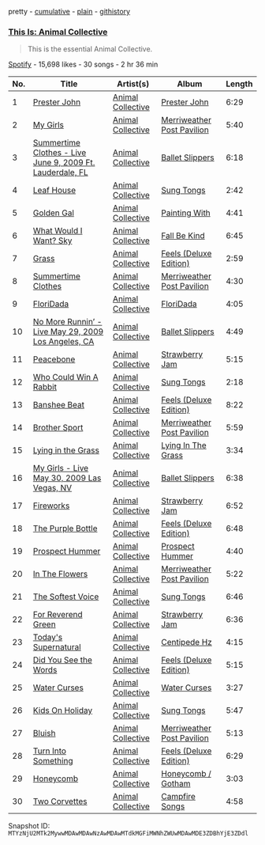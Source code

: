 pretty - [cumulative](/playlists/cumulative/37i9dQZF1DX76V4s7Zffmt.md) - [plain](/playlists/plain/37i9dQZF1DX76V4s7Zffmt) - [githistory](https://github.githistory.xyz/mackorone/spotify-playlist-archive/blob/main/playlists/plain/37i9dQZF1DX76V4s7Zffmt)

### [This Is: Animal Collective](https://open.spotify.com/playlist/37i9dQZF1DX76V4s7Zffmt)

> This is the essential Animal Collective.

[Spotify](https://open.spotify.com/user/spotify) - 15,698 likes - 30 songs - 2 hr 36 min

| No. | Title | Artist(s) | Album | Length |
|---|---|---|---|---|
| 1 | [Prester John](https://open.spotify.com/track/5I1uNW4VfFTY0zrwzF0igS) | [Animal Collective](https://open.spotify.com/artist/4kwxTgCKMipBKhSnEstNKj) | [Prester John](https://open.spotify.com/album/7rf7oJpUPkn7XGEPvt3fKg) | 6:29 |
| 2 | [My Girls](https://open.spotify.com/track/1kn0qoZsAYz2IEOSmWGrvX) | [Animal Collective](https://open.spotify.com/artist/4kwxTgCKMipBKhSnEstNKj) | [Merriweather Post Pavilion](https://open.spotify.com/album/02vTLsOXcSItxqbLMCsaRo) | 5:40 |
| 3 | [Summertime Clothes \- Live June 9, 2009 Ft\. Lauderdale, FL](https://open.spotify.com/track/1sYDh94x2PodOmuPaCCMzZ) | [Animal Collective](https://open.spotify.com/artist/4kwxTgCKMipBKhSnEstNKj) | [Ballet Slippers](https://open.spotify.com/album/1gh1FCHJEfuOBT1QnFPsri) | 6:18 |
| 4 | [Leaf House](https://open.spotify.com/track/4kOZno4WP8u5ju8oXypNIs) | [Animal Collective](https://open.spotify.com/artist/4kwxTgCKMipBKhSnEstNKj) | [Sung Tongs](https://open.spotify.com/album/0FrfwJb3jl8KIQxNVuDPD4) | 2:42 |
| 5 | [Golden Gal](https://open.spotify.com/track/1LkQj60h7ZaRuy0BCeUe6a) | [Animal Collective](https://open.spotify.com/artist/4kwxTgCKMipBKhSnEstNKj) | [Painting With](https://open.spotify.com/album/04EajKw866bzJn3EW8HOdQ) | 4:41 |
| 6 | [What Would I Want? Sky](https://open.spotify.com/track/3OzBfEIRte9W7pUnrN64aL) | [Animal Collective](https://open.spotify.com/artist/4kwxTgCKMipBKhSnEstNKj) | [Fall Be Kind](https://open.spotify.com/album/0l7D5yO4LCAyQ5Q9QljOU2) | 6:45 |
| 7 | [Grass](https://open.spotify.com/track/3hXlxVGPNu0GZPmobg5aCH) | [Animal Collective](https://open.spotify.com/artist/4kwxTgCKMipBKhSnEstNKj) | [Feels \(Deluxe Edition\)](https://open.spotify.com/album/1gTrTy1I51VvlIM1WV66tJ) | 2:59 |
| 8 | [Summertime Clothes](https://open.spotify.com/track/6RphjcLJnv7ah1MV1rmvMb) | [Animal Collective](https://open.spotify.com/artist/4kwxTgCKMipBKhSnEstNKj) | [Merriweather Post Pavilion](https://open.spotify.com/album/02vTLsOXcSItxqbLMCsaRo) | 4:30 |
| 9 | [FloriDada](https://open.spotify.com/track/03nlNrkMdFewT8lgYOW1LS) | [Animal Collective](https://open.spotify.com/artist/4kwxTgCKMipBKhSnEstNKj) | [FloriDada](https://open.spotify.com/album/0eV7zHYmBfW2VIZzcZJejg) | 4:05 |
| 10 | [No More Runnin’ \- Live May 29, 2009 Los Angeles, CA](https://open.spotify.com/track/2uR66jmoVnKdrFsoxFlbnw) | [Animal Collective](https://open.spotify.com/artist/4kwxTgCKMipBKhSnEstNKj) | [Ballet Slippers](https://open.spotify.com/album/1gh1FCHJEfuOBT1QnFPsri) | 4:49 |
| 11 | [Peacebone](https://open.spotify.com/track/7lroJrVXsvkWQqlcxTmJMB) | [Animal Collective](https://open.spotify.com/artist/4kwxTgCKMipBKhSnEstNKj) | [Strawberry Jam](https://open.spotify.com/album/6ZbMOLJwdzaWQMTHr10ilO) | 5:15 |
| 12 | [Who Could Win A Rabbit](https://open.spotify.com/track/07C7VmWaDTgEpWXoRESZu8) | [Animal Collective](https://open.spotify.com/artist/4kwxTgCKMipBKhSnEstNKj) | [Sung Tongs](https://open.spotify.com/album/0FrfwJb3jl8KIQxNVuDPD4) | 2:18 |
| 13 | [Banshee Beat](https://open.spotify.com/track/3IQoG7Q9rBxysS8Vc8yhZz) | [Animal Collective](https://open.spotify.com/artist/4kwxTgCKMipBKhSnEstNKj) | [Feels \(Deluxe Edition\)](https://open.spotify.com/album/1gTrTy1I51VvlIM1WV66tJ) | 8:22 |
| 14 | [Brother Sport](https://open.spotify.com/track/1HB3s28T5bev3Uh7Q8Tyz0) | [Animal Collective](https://open.spotify.com/artist/4kwxTgCKMipBKhSnEstNKj) | [Merriweather Post Pavilion](https://open.spotify.com/album/02vTLsOXcSItxqbLMCsaRo) | 5:59 |
| 15 | [Lying in the Grass](https://open.spotify.com/track/6tLuT5NzzbwEJU1JagfXkv) | [Animal Collective](https://open.spotify.com/artist/4kwxTgCKMipBKhSnEstNKj) | [Lying In The Grass](https://open.spotify.com/album/6z6uVN3JLtSIavhYxeH1id) | 3:34 |
| 16 | [My Girls \- Live May 30, 2009 Las Vegas, NV](https://open.spotify.com/track/327f6jFcnSMXYVjtdVT3kX) | [Animal Collective](https://open.spotify.com/artist/4kwxTgCKMipBKhSnEstNKj) | [Ballet Slippers](https://open.spotify.com/album/1gh1FCHJEfuOBT1QnFPsri) | 6:38 |
| 17 | [Fireworks](https://open.spotify.com/track/2H4TcEGiPi1nbY7yY6dRLV) | [Animal Collective](https://open.spotify.com/artist/4kwxTgCKMipBKhSnEstNKj) | [Strawberry Jam](https://open.spotify.com/album/6ZbMOLJwdzaWQMTHr10ilO) | 6:52 |
| 18 | [The Purple Bottle](https://open.spotify.com/track/7eBCnTwZlfH8PmdJCSgabA) | [Animal Collective](https://open.spotify.com/artist/4kwxTgCKMipBKhSnEstNKj) | [Feels \(Deluxe Edition\)](https://open.spotify.com/album/1gTrTy1I51VvlIM1WV66tJ) | 6:48 |
| 19 | [Prospect Hummer](https://open.spotify.com/track/3wMeY0zgtt2KGsoHm4GHM3) | [Animal Collective](https://open.spotify.com/artist/4kwxTgCKMipBKhSnEstNKj) | [Prospect Hummer](https://open.spotify.com/album/7CSakKr2HPiYN8bPPWHwRN) | 4:40 |
| 20 | [In The Flowers](https://open.spotify.com/track/5xma8LVnmDCm0XwnB0ynkj) | [Animal Collective](https://open.spotify.com/artist/4kwxTgCKMipBKhSnEstNKj) | [Merriweather Post Pavilion](https://open.spotify.com/album/02vTLsOXcSItxqbLMCsaRo) | 5:22 |
| 21 | [The Softest Voice](https://open.spotify.com/track/2jdsSpnwnBM3GfjkmXWLno) | [Animal Collective](https://open.spotify.com/artist/4kwxTgCKMipBKhSnEstNKj) | [Sung Tongs](https://open.spotify.com/album/0FrfwJb3jl8KIQxNVuDPD4) | 6:46 |
| 22 | [For Reverend Green](https://open.spotify.com/track/5qptXywf9UYsuBJ8PtTEjQ) | [Animal Collective](https://open.spotify.com/artist/4kwxTgCKMipBKhSnEstNKj) | [Strawberry Jam](https://open.spotify.com/album/6ZbMOLJwdzaWQMTHr10ilO) | 6:36 |
| 23 | [Today's Supernatural](https://open.spotify.com/track/442wI3Lf7WLlOLzGQCDloB) | [Animal Collective](https://open.spotify.com/artist/4kwxTgCKMipBKhSnEstNKj) | [Centipede Hz](https://open.spotify.com/album/4D3ffUyeAqsRTnpW0YL3HD) | 4:15 |
| 24 | [Did You See the Words](https://open.spotify.com/track/6rDtkdIx91mTDZ7ticAMtQ) | [Animal Collective](https://open.spotify.com/artist/4kwxTgCKMipBKhSnEstNKj) | [Feels \(Deluxe Edition\)](https://open.spotify.com/album/1gTrTy1I51VvlIM1WV66tJ) | 5:15 |
| 25 | [Water Curses](https://open.spotify.com/track/1bk4xA1qiCEgkl7aOy8epZ) | [Animal Collective](https://open.spotify.com/artist/4kwxTgCKMipBKhSnEstNKj) | [Water Curses](https://open.spotify.com/album/18Q1HuPcwpd0OGREi5xvVQ) | 3:27 |
| 26 | [Kids On Holiday](https://open.spotify.com/track/6muJQNsKZWOSL19LOIrFVR) | [Animal Collective](https://open.spotify.com/artist/4kwxTgCKMipBKhSnEstNKj) | [Sung Tongs](https://open.spotify.com/album/0FrfwJb3jl8KIQxNVuDPD4) | 5:47 |
| 27 | [Bluish](https://open.spotify.com/track/16BC19z3cSYJzIccJaNMh2) | [Animal Collective](https://open.spotify.com/artist/4kwxTgCKMipBKhSnEstNKj) | [Merriweather Post Pavilion](https://open.spotify.com/album/02vTLsOXcSItxqbLMCsaRo) | 5:13 |
| 28 | [Turn Into Something](https://open.spotify.com/track/5KJRRqKH67KdPt7b5iTu89) | [Animal Collective](https://open.spotify.com/artist/4kwxTgCKMipBKhSnEstNKj) | [Feels \(Deluxe Edition\)](https://open.spotify.com/album/1gTrTy1I51VvlIM1WV66tJ) | 6:29 |
| 29 | [Honeycomb](https://open.spotify.com/track/2gvz2pUIRFZDeORQPuwrYu) | [Animal Collective](https://open.spotify.com/artist/4kwxTgCKMipBKhSnEstNKj) | [Honeycomb / Gotham](https://open.spotify.com/album/2Uw36CvG7xxfhG137LsrIa) | 3:03 |
| 30 | [Two Corvettes](https://open.spotify.com/track/5nd7ChzzSoUO3VmXhjxVbi) | [Animal Collective](https://open.spotify.com/artist/4kwxTgCKMipBKhSnEstNKj) | [Campfire Songs](https://open.spotify.com/album/2dD8TRCBNGI9eBg4k3PLnY) | 4:58 |

Snapshot ID: `MTYzNjU2MTk2MywwMDAwMDAwNzAwMDAwMTdkMGFiMWNhZWUwMDAwMDE3ZDBhYjE3ZDdl`